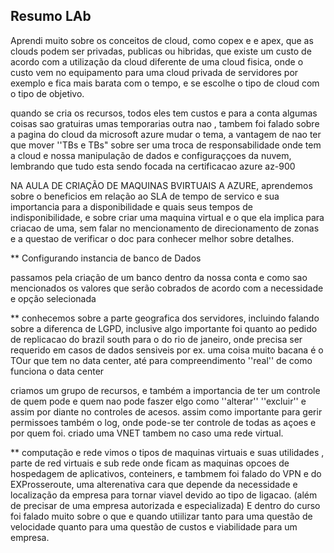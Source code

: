 ## Resumo LAb

Aprendi muito sobre os conceitos de cloud, como copex e e apex, que as clouds podem ser privadas, publicas ou hibridas, que existe um custo de acordo com a utilização da cloud diferente de uma cloud fisica,
onde o custo vem no equipamento para uma cloud privada de servidores por exemplo e fica mais barata com o tempo, e se escolhe o tipo de cloud com o tipo de objetivo.

quando se cria os recursos, todos eles tem custos e para a conta algumas coisas sao gratuiras umas temporarias outra nao , tambem foi falado sobre a pagina do cloud da microsoft azure mudar o tema, a vantagem de nao ter que mover ''TBs e TBs" sobre ser uma troca de
responsabilidade onde tem a cloud e nossa manipulação de dados e configuraççoes da nuvem, lembrando que tudo esta sendo focada na certificacao azure az-900

NA AULA DE CRIAÇÃO DE MAQUINAS BVIRTUAIS A AZURE, aprendemos sobre o beneficios em relação ao SLA de tempo de servico e sua importancia para a disponibilidade e quais seus tempos de indisponibilidade, e sobre criar uma maquina virtual e o que ela implica para criacao de uma, sem falar no mencionamento de 
direcionamento de zonas e a questao de verificar o doc para conhecer melhor sobre detalhes.

** Configurando instancia de banco de Dados

passamos pela criação de um banco dentro da nossa conta e como sao mencionados os valores que serão cobrados de acordo com a necessidade e opção selecionada

** conhecemos sobre a parte geografica dos servidores, incluindo falando sobre a diferenca de LGPD, inclusive algo importante foi quanto ao pedido de replicacao do brazil south para o do rio de janeiro, onde precisa ser requerido em casos de dados sensiveis por ex. uma coisa muito bacana é o TOur que tem no data center, até para compreendimento ''real'' de como funciona o data center

criamos um grupo de recursos, e também a importancia de ter um controle de quem pode e quem nao pode faszer elgo como ''alterar'' ''excluir'' e assim por diante no controles de acesos. assim como importante para gerir permissoes também o log, onde pode-se ter controle de todas as açoes e por quem foi.
criado uma VNET tambem no caso uma rede virtual.


** computação e rede
vimos o tipos de maquinas virtuais e suas utilidades , parte de red virtuais e sub rede onde ficam as maquinas
opcoes de hospedagem de aplicativos, conteiners, e tambmem foi falado do VPN e do EXProsseroute, uma alterenativa cara que depende da necessidade e localização da empresa para tornar viavel devido ao tipo de ligacao. (além de precisar de uma empresa autorizada e especializada)
E  dentro do curso foi falado muito sobre o que e quando utiilizar tanto para uma questão de velocidade quanto para uma questão de custos e viabilidade para um empresa.

